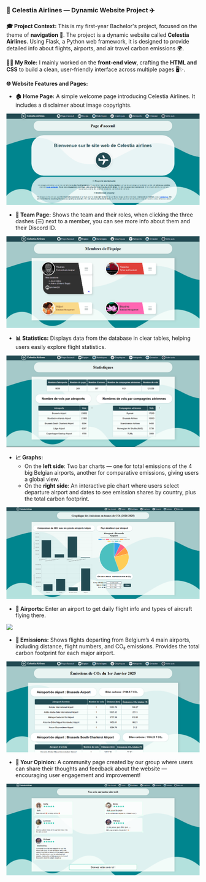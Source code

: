 ### 🌟 Celestia Airlines — Dynamic Website Project ✈️

**🎓 Project Context:**
This is my first-year Bachelor's project, focused on the theme of **navigation** 🧭. The project is a dynamic website called **Celestia Airlines**. Using Flask, a Python web framework, it is designed to provide detailed info about flights, airports, and air travel carbon emissions 🌍.

**👩‍💻 My Role:**
I mainly worked on the **front-end view**, crafting the **HTML and CSS** to build a clean, user-friendly interface across multiple pages 🖥️✨.

**🌐 Website Features and Pages:**

* **🏠 Home Page:**
  A simple welcome page introducing Celestia Airlines. It includes a disclaimer about image copyrights.
<img src=docs/Page_dacceuil.png>

* **👥 Team Page:**
  Shows the team and their roles, when clicking the three dashes (☰) next to a member, you can see more info about them and their Discord ID.
<img src=docs/Equipe.png>

* **📊 Statistics:**
  Displays data from the database in clear tables, helping users easily explore flight statistics.
<img src=docs/Statistiques.png>

* **📈 Graphs:**
  * On the **left side**: Two bar charts — one for total emissions of the 4 big Belgian airports, another for comparative emissions, giving users a global view.
  * On the **right side**: An interactive pie chart where users select departure airport and dates to see emission shares by country, plus the total carbon footprint.
<img src=docs/Graphiques.png>

* **🏢 Airports:**
  Enter an airport to get daily flight info and types of aircraft flying there.
<img src=docs/Aéroports.png>

* **🌿 Emissions:**
  Shows flights departing from Belgium’s 4 main airports, including distance, flight numbers, and CO₂ emissions. Provides the total carbon footprint for each major airport.
<img src=docs/Emission.png>

* **💬 Your Opinion:**
  A community page created by our group where users can share their thoughts and feedback about the website — encouraging user engagement and improvement!
<img src=docs/Votre_avis.png>
